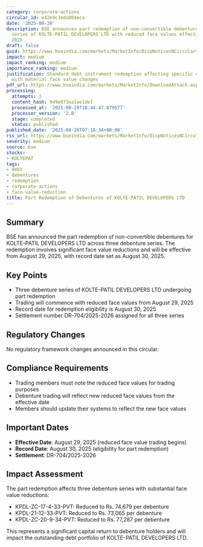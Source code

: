 ```yaml
---
category: corporate-actions
circular_id: e42e9c3eda084eca
date: '2025-08-28'
description: BSE announces part redemption of non-convertible debentures for three
  series of KOLTE-PATIL DEVELOPERS LTD with reduced face values effective August 29,
  2025.
draft: false
guid: https://www.bseindia.com/markets/MarketInfo/DispNoticesNCirculars.aspx?Noticeid={4948170C-6C01-41E0-9894-EB0C8C32A423}&noticeno=20250828-3&dt=08/28/2025&icount=3&totcount=59&flag=0
impact: medium
impact_ranking: medium
importance_ranking: medium
justification: Standard debt instrument redemption affecting specific debenture holders
  with material face value changes
pdf_url: https://www.bseindia.com/markets/MarketInfo/DownloadAttach.aspx?id=20250828-3&attachedId=
processing:
  attempts: 1
  content_hash: 949e073ea1ae1def
  processed_at: '2025-08-28T18:44:47.879577'
  processor_version: '2.0'
  stage: completed
  status: published
published_date: '2025-08-28T07:18:34+00:00'
rss_url: https://www.bseindia.com/markets/MarketInfo/DispNoticesNCirculars.aspx?Noticeid={4948170C-6C01-41E0-9894-EB0C8C32A423}&noticeno=20250828-3&dt=08/28/2025&icount=3&totcount=59&flag=0
severity: medium
source: bse
stocks:
- KOLTEPAT
tags:
- debt
- debentures
- redemption
- corporate-actions
- face-value-reduction
title: Part Redemption of Debentures of KOLTE-PATIL DEVELOPERS LTD
---
```


## Summary

BSE has announced the part redemption of non-convertible debentures for KOLTE-PATIL DEVELOPERS LTD across three debenture series. The redemption involves significant face value reductions and will be effective from August 29, 2025, with record date set as August 30, 2025.

## Key Points

- Three debenture series of KOLTE-PATIL DEVELOPERS LTD undergoing part redemption
- Trading will commence with reduced face values from August 29, 2025
- Record date for redemption eligibility is August 30, 2025
- Settlement number DR-704/2025-2026 assigned for all three series

## Regulatory Changes

No regulatory framework changes announced in this circular.

## Compliance Requirements

- Trading members must note the reduced face values for trading purposes
- Debenture trading will reflect new reduced face values from the effective date
- Members should update their systems to reflect the new face values

## Important Dates

- **Effective Date**: August 29, 2025 (reduced face value trading begins)
- **Record Date**: August 30, 2025 (eligibility for part redemption)
- **Settlement**: DR-704/2025-2026

## Impact Assessment

The part redemption affects three debenture series with substantial face value reductions:
- KPDL-ZC-17-4-33-PVT: Reduced to Rs. 74,679 per debenture
- KPDL-21-12-33-PVT: Reduced to Rs. 73,065 per debenture  
- KPDL-ZC-20-9-34-PVT: Reduced to Rs. 77,287 per debenture

This represents a significant capital return to debenture holders and will impact the outstanding debt portfolio of KOLTE-PATIL DEVELOPERS LTD.